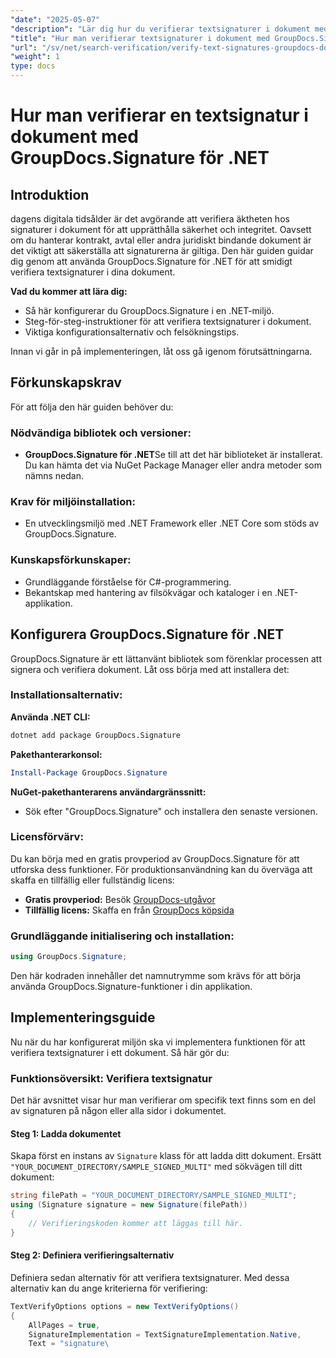 ```yaml
---
"date": "2025-05-07"
"description": "Lär dig hur du verifierar textsignaturer i dokument med GroupDocs.Signature för .NET. Den här guiden behandlar installation, steg-för-steg-verifiering och praktiska tillämpningar."
"title": "Hur man verifierar textsignaturer i dokument med GroupDocs.Signature för .NET"
"url": "/sv/net/search-verification/verify-text-signatures-groupdocs-dotnet/"
"weight": 1
type: docs
---
```

# Hur man verifierar en textsignatur i dokument med GroupDocs.Signature för .NET

## Introduktion

dagens digitala tidsålder är det avgörande att verifiera äktheten hos signaturer i dokument för att upprätthålla säkerhet och integritet. Oavsett om du hanterar kontrakt, avtal eller andra juridiskt bindande dokument är det viktigt att säkerställa att signaturerna är giltiga. Den här guiden guidar dig genom att använda GroupDocs.Signature för .NET för att smidigt verifiera textsignaturer i dina dokument.

**Vad du kommer att lära dig:**
- Så här konfigurerar du GroupDocs.Signature i en .NET-miljö.
- Steg-för-steg-instruktioner för att verifiera textsignaturer i dokument.
- Viktiga konfigurationsalternativ och felsökningstips.

Innan vi går in på implementeringen, låt oss gå igenom förutsättningarna.

## Förkunskapskrav

För att följa den här guiden behöver du:

### Nödvändiga bibliotek och versioner:
- **GroupDocs.Signature för .NET**Se till att det här biblioteket är installerat. Du kan hämta det via NuGet Package Manager eller andra metoder som nämns nedan.

### Krav för miljöinstallation:
- En utvecklingsmiljö med .NET Framework eller .NET Core som stöds av GroupDocs.Signature.

### Kunskapsförkunskaper:
- Grundläggande förståelse för C#-programmering.
- Bekantskap med hantering av filsökvägar och kataloger i en .NET-applikation.

## Konfigurera GroupDocs.Signature för .NET

GroupDocs.Signature är ett lättanvänt bibliotek som förenklar processen att signera och verifiera dokument. Låt oss börja med att installera det:

### Installationsalternativ:

**Använda .NET CLI:**
```bash
dotnet add package GroupDocs.Signature
```

**Pakethanterarkonsol:**
```powershell
Install-Package GroupDocs.Signature
```

**NuGet-pakethanterarens användargränssnitt:**
- Sök efter "GroupDocs.Signature" och installera den senaste versionen.

### Licensförvärv:

Du kan börja med en gratis provperiod av GroupDocs.Signature för att utforska dess funktioner. För produktionsanvändning kan du överväga att skaffa en tillfällig eller fullständig licens:
- **Gratis provperiod:** Besök [GroupDocs-utgåvor](https://releases.groupdocs.com/signature/net/)
- **Tillfällig licens:** Skaffa en från [GroupDocs köpsida](https://purchase.groupdocs.com/temporary-license/)

### Grundläggande initialisering och installation:

```csharp
using GroupDocs.Signature;
```

Den här kodraden innehåller det namnutrymme som krävs för att börja använda GroupDocs.Signature-funktioner i din applikation.

## Implementeringsguide

Nu när du har konfigurerat miljön ska vi implementera funktionen för att verifiera textsignaturer i ett dokument. Så här gör du:

### Funktionsöversikt: Verifiera textsignatur
Det här avsnittet visar hur man verifierar om specifik text finns som en del av signaturen på någon eller alla sidor i dokumentet.

#### Steg 1: Ladda dokumentet
Skapa först en instans av `Signature` klass för att ladda ditt dokument. Ersätt `"YOUR_DOCUMENT_DIRECTORY/SAMPLE_SIGNED_MULTI"` med sökvägen till ditt dokument:

```csharp
string filePath = "YOUR_DOCUMENT_DIRECTORY/SAMPLE_SIGNED_MULTI";
using (Signature signature = new Signature(filePath))
{
    // Verifieringskoden kommer att läggas till här.
}
```

#### Steg 2: Definiera verifieringsalternativ
Definiera sedan alternativ för att verifiera textsignaturer. Med dessa alternativ kan du ange kriterierna för verifiering:

```csharp
TextVerifyOptions options = new TextVerifyOptions()
{
    AllPages = true,
    SignatureImplementation = TextSignatureImplementation.Native,
    Text = "signature\